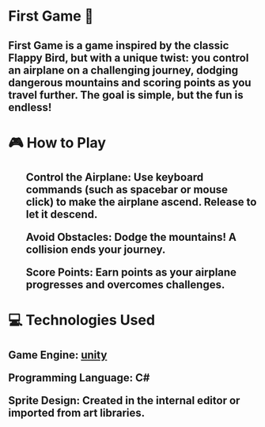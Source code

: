 <h1>First Game 🚀</h1>


<h2>First Game is a game inspired by the classic Flappy Bird, but with a unique twist:
  you control an airplane on a challenging journey, dodging dangerous mountains and scoring points as you travel further.
  The goal is simple, but the fun is endless!</h2>

  <h1>🎮 How to Play</h1>
 <h2>
   <ol>Control the Airplane:
Use keyboard commands (such as spacebar or mouse click) to make the airplane ascend.
Release to let it descend.</ol>

<ol>Avoid Obstacles:
Dodge the mountains! A collision ends your journey.</ol>

<ol>Score Points:
Earn points as your airplane progresses and overcomes challenges.</ol>
</h2>

<h1>💻 Technologies Used</h1>
<h2>Game Engine: <a href= "https://unity.com/pt">unity</a>
  
Programming Language: C#

Sprite Design: Created in the internal editor or imported from art libraries.</h2>
